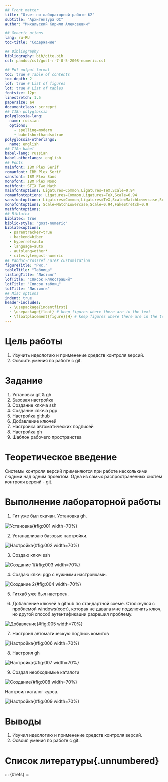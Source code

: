 ```yaml
---
## Front matter
title: "Отчет по лабораторной работе №2"
subtitle: "Архитектура ОС"
author: "Михальский Кирилл Алексеевич"

## Generic otions
lang: ru-RU
toc-title: "Содержание"

## Bibliography
bibliography: bib/cite.bib
csl: pandoc/csl/gost-r-7-0-5-2008-numeric.csl

## Pdf output format
toc: true # Table of contents
toc-depth: 2
lof: true # List of figures
lot: true # List of tables
fontsize: 12pt
linestretch: 1.5
papersize: a4
documentclass: scrreprt
## I18n polyglossia
polyglossia-lang:
  name: russian
  options:
	- spelling=modern
	- babelshorthands=true
polyglossia-otherlangs:
  name: english
## I18n babel
babel-lang: russian
babel-otherlangs: english
## Fonts
mainfont: IBM Plex Serif
romanfont: IBM Plex Serif
sansfont: IBM Plex Sans
monofont: IBM Plex Mono
mathfont: STIX Two Math
mainfontoptions: Ligatures=Common,Ligatures=TeX,Scale=0.94
romanfontoptions: Ligatures=Common,Ligatures=TeX,Scale=0.94
sansfontoptions: Ligatures=Common,Ligatures=TeX,Scale=MatchLowercase,Scale=0.94
monofontoptions: Scale=MatchLowercase,Scale=0.94,FakeStretch=0.9
mathfontoptions:
## Biblatex
biblatex: true
biblio-style: "gost-numeric"
biblatexoptions:
  - parentracker=true
  - backend=biber
  - hyperref=auto
  - language=auto
  - autolang=other*
  - citestyle=gost-numeric
## Pandoc-crossref LaTeX customization
figureTitle: "Рис."
tableTitle: "Таблица"
listingTitle: "Листинг"
lofTitle: "Список иллюстраций"
lotTitle: "Список таблиц"
lolTitle: "Листинги"
## Misc options
indent: true
header-includes:
  - \usepackage{indentfirst}
  - \usepackage{float} # keep figures where there are in the text
  - \floatplacement{figure}{H} # keep figures where there are in the text
---
```


# Цель работы

1. Изучить идеологию и применение средств контроля версий.
2. Освоить умения по работе с git.

# Задание

1. Установка git & gh
2. Базовая настройка
3. Создание ключа ssh
4. Создание ключа pgp
5. Настройка github
6. Добавление ключей
7. Настройка автоматических подписей
8. Настройка gh
9. Шаблон рабочего пространства

# Теоретическое введение

Системы контроля версий применяются при работе несколькими людьми над одним проектом. Одна из самых распространенных систем контроля версий - git. 

# Выполнение лабораторной работы

1. Гит уже был скачан. Установка gh.

![Установка](image/1.png){#fig:001 width=70%}

2. Устанавливаю базовые настройки.

![Настройка](image/2.png){#fig:002 width=70%}

3. Создаю ключ ssh

![Создание 1](image/3.png){#fig:003 width=70%}

4. Создаю ключ pgp с нужными настройками.

![Создание 2](image/4.png){#fig:004 width=70%}

5. Гитхаб уже был настроен.

6. Добавление ключей в github по стандартной схеме. Столкнулся с проблемой windows(хост), которая не давала мне подключить ключ, но другой способ аутентификации разрешил проблему.

![Добавление](image/5.png){#fig:005 width=70%}

7. Настроил автоматическую подпись комитов

![Настройка](image/6.png){#fig:006 width=70%}

8. Настроил gh

![Настройка](image/7.png){#fig:007 width=70%}

9. Создал необходимые каталоги

![Создание](image/8.png){#fig:008 width=70%}

Настроил каталог курса.

![Настройка](image/9.png){#fig:009 width=70%}


# Выводы

1. Изучил идеологию и применение средств контроля версий.
2. Освоил умения по работе с git.

# Список литературы{.unnumbered}

::: {#refs}
:::
